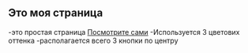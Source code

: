 ## Это моя страница

-это простая страница [Посмотрите сами](https://pages.github.com/)
-Используется 3 цветових оттенка
-располагается всего 3 кнопки по центру
